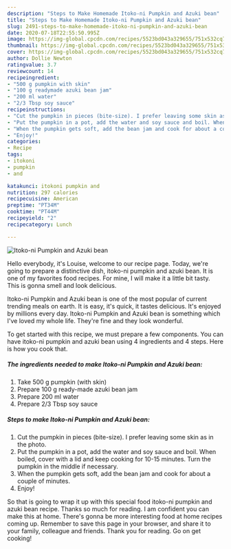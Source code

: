 ```yaml
---
description: "Steps to Make Homemade Itoko-ni Pumpkin and Azuki bean"
title: "Steps to Make Homemade Itoko-ni Pumpkin and Azuki bean"
slug: 2491-steps-to-make-homemade-itoko-ni-pumpkin-and-azuki-bean
date: 2020-07-18T22:55:50.995Z
image: https://img-global.cpcdn.com/recipes/5523bd043a329655/751x532cq70/itoko-ni-pumpkin-and-azuki-bean-recipe-main-photo.jpg
thumbnail: https://img-global.cpcdn.com/recipes/5523bd043a329655/751x532cq70/itoko-ni-pumpkin-and-azuki-bean-recipe-main-photo.jpg
cover: https://img-global.cpcdn.com/recipes/5523bd043a329655/751x532cq70/itoko-ni-pumpkin-and-azuki-bean-recipe-main-photo.jpg
author: Dollie Newton
ratingvalue: 3.7
reviewcount: 14
recipeingredient:
- "500 g pumpkin with skin"
- "100 g readymade azuki bean jam"
- "200 ml water"
- "2/3 Tbsp soy sauce"
recipeinstructions:
- "Cut the pumpkin in pieces (bite-size). I prefer leaving some skin as in the photo."
- "Put the pumpkin in a pot, add the water and soy sauce and boil. When boiled, cover with a lid and keep cooking for 10-15 minutes. Turn the pumpkin in the middle if necessary."
- "When the pumpkin gets soft, add the bean jam and cook for about a couple of minutes."
- "Enjoy!"
categories:
- Recipe
tags:
- itokoni
- pumpkin
- and

katakunci: itokoni pumpkin and 
nutrition: 297 calories
recipecuisine: American
preptime: "PT34M"
cooktime: "PT44M"
recipeyield: "2"
recipecategory: Lunch

---
```



![Itoko-ni Pumpkin and Azuki bean](https://img-global.cpcdn.com/recipes/5523bd043a329655/751x532cq70/itoko-ni-pumpkin-and-azuki-bean-recipe-main-photo.jpg)

Hello everybody, it's Louise, welcome to our recipe page. Today, we're going to prepare a distinctive dish, itoko-ni pumpkin and azuki bean. It is one of my favorites food recipes. For mine, I will make it a little bit tasty. This is gonna smell and look delicious.

Itoko-ni Pumpkin and Azuki bean is one of the most popular of current trending meals on earth. It is easy, it's quick, it tastes delicious. It's enjoyed by millions every day. Itoko-ni Pumpkin and Azuki bean is something which I've loved my whole life. They're fine and they look wonderful.




To get started with this recipe, we must prepare a few components. You can have itoko-ni pumpkin and azuki bean using 4 ingredients and 4 steps. Here is how you cook that.

<!--inarticleads1-->

##### The ingredients needed to make Itoko-ni Pumpkin and Azuki bean:

1. Take 500 g pumpkin (with skin)
1. Prepare 100 g ready-made azuki bean jam
1. Prepare 200 ml water
1. Prepare 2/3 Tbsp soy sauce




<!--inarticleads2-->

##### Steps to make Itoko-ni Pumpkin and Azuki bean:

1. Cut the pumpkin in pieces (bite-size). I prefer leaving some skin as in the photo.
1. Put the pumpkin in a pot, add the water and soy sauce and boil. When boiled, cover with a lid and keep cooking for 10-15 minutes. Turn the pumpkin in the middle if necessary.
1. When the pumpkin gets soft, add the bean jam and cook for about a couple of minutes.
1. Enjoy!




So that is going to wrap it up with this special food itoko-ni pumpkin and azuki bean recipe. Thanks so much for reading. I am confident you can make this at home. There's gonna be more interesting food at home recipes coming up. Remember to save this page in your browser, and share it to your family, colleague and friends. Thank you for reading. Go on get cooking!
